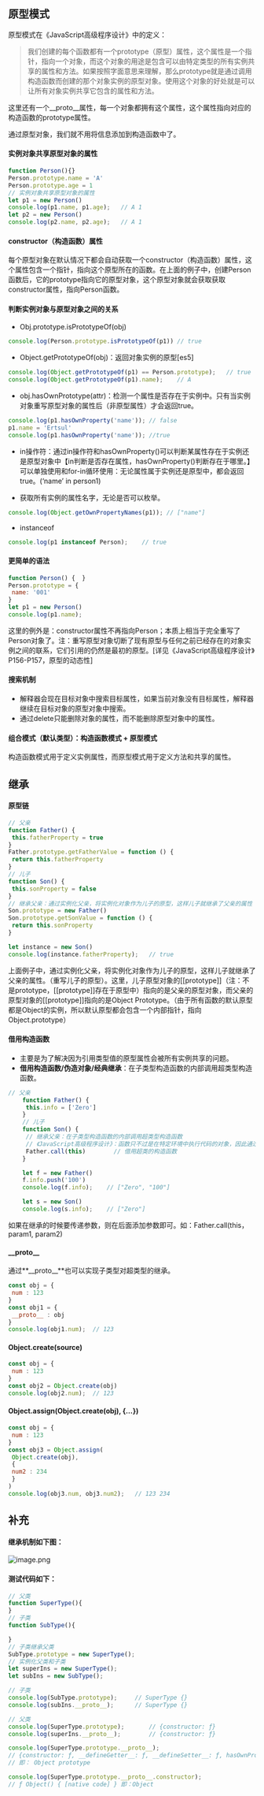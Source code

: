 ## 原型模式

原型模式在《JavaScript高级程序设计》中的定义：

> 我们创建的每个函数都有一个prototype（原型）属性，这个属性是一个指针，指向一个对象，而这个对象的用途是包含可以由特定类型的所有实例共享的属性和方法。如果按照字面意思来理解，那么prototype就是通过调用构造函数而创建的那个对象实例的原型对象。使用这个对象的好处就是可以让所有对象实例共享它包含的属性和方法。

这里还有一个\_\_proto\_\_属性，每一个对象都拥有这个属性，这个属性指向对应的构造函数的prototype属性。

通过原型对象，我们就不用将信息添加到构造函数中了。

#### 实例对象共享原型对象的属性

````js
function Person(){}
Person.prototype.name = 'A'
Person.prototype.age = 1
// 实例对象共享原型对象的属性
let p1 = new Person()
console.log(p1.name, p1.age);   // A 1
let p2 = new Person()
console.log(p2.name, p2.age);   // A 1
````

#### constructor（构造函数）属性

每个原型对象在默认情况下都会自动获取一个constructor（构造函数）属性，这个属性包含一个指针，指向这个原型所在的函数。在上面的例子中，创建Person函数后，它的prototype指向它的原型对象，这个原型对象就会获取获取constructor属性，指向Person函数。

#### 判断实例对象与原型对象之间的关系

*   Obj.prototype.isPrototypeOf(obj)

````js
console.log(Person.prototype.isPrototypeOf(p1)) // true
 ````

*   Object.getPrototypeOf(obj)：返回对象实例的原型[es5]

````js
console.log(Object.getPrototypeOf(p1) == Person.prototype);   // true
console.log(Object.getPrototypeOf(p1).name);    // A
````

*   obj.hasOwnPrototype(attr)：检测一个属性是否存在于实例中。只有当实例对象重写原型对象的属性后（非原型属性）才会返回true。

````js
console.log(p1.hasOwnProperty('name')); // false
p1.name = 'Ertsul'
console.log(p1.hasOwnProperty('name')); //true
````

*   in操作符：通过in操作符和hasOwnProperty()可以判断某属性存在于实例还是原型对象中【in判断是否存在属性，hasOwnProperty()判断存在于哪里。】可以单独使用和for-in循环使用：无论属性属于实例还是原型中，都会返回true。(‘name’ in person1)

*   获取所有实例的属性名字，无论是否可以枚举。

````js
console.log(Object.getOwnPropertyNames(p1)); // ["name"]
````

*   instanceof

````js
console.log(p1 instanceof Person);    // true
````

#### 更简单的语法

````js
function Person() {  }
Person.prototype = {
 name: '001'
}
let p1 = new Person()
console.log(p1.name);
````

这里的例外是：constructor属性不再指向Person；本质上相当于完全重写了Person对象了。注：重写原型对象切断了现有原型与任何之前已经存在的对象实例之间的联系，它们引用的仍然是最初的原型。[详见《JavaScript高级程序设计》P156-P157，原型的动态性]

#### 搜索机制

*   解释器会现在目标对象中搜索目标属性，如果当前对象没有目标属性，解释器继续在目标对象的原型对象中搜索。
*   通过delete只能删除对象的属性，而不能删除原型对象中的属性。

#### 组合模式（默认类型）：构造函数模式 + 原型模式

构造函数模式用于定义实例属性，而原型模式用于定义方法和共享的属性。

## 继承

#### 原型链

````js
// 父亲
function Father() { 
 this.fatherProperty = true
}
Father.prototype.getFatherValue = function () { 
 return this.fatherProperty
}
// 儿子
function Son() { 
 this.sonProperty = false
}
// 继承父亲：通过实例化父亲，将实例化对象作为儿子的原型，这样儿子就继承了父亲的属性
Son.prototype = new Father()
Son.prototype.getSonValue = function () { 
 return this.sonProperty
}

let instance = new Son()
console.log(instance.fatherProperty);   // true
````

上面例子中，通过实例化父亲，将实例化对象作为儿子的原型，这样儿子就继承了父亲的属性。（重写儿子的原型）。这里，儿子原型对象的[[prototype]]（注：不是prototype，[[prototype]]存在于原型中）指向的是父亲的原型对象，而父亲的原型对象的[[prototype]]指向的是Object Prototype。（由于所有函数的默认原型都是Object的实例，所以默认原型都会包含一个内部指针，指向Object.prototype）

#### 借用构造函数

*   主要是为了解决因为引用类型值的原型属性会被所有实例共享的问题。
*   **借用构造函数/伪造对象/经典继承**：在子类型构造函数的内部调用超类型构造函数。

````js
// 父亲
    function Father() { 
     this.info = ['Zero']
    }
    // 儿子
    function Son() { 
     // 继承父亲：在子类型构造函数的内部调用超类型构造函数
     // 《JavaScript高级程序设计》：函数只不过是在特定环境中执行代码的对象，因此通过使用 apply()和 call() 可以在新创建的对象上执行构造函数。 
     Father.call(this)        // 借用超类的构造函数
    }

    let f = new Father()
    f.info.push('100')
    console.log(f.info);    // ["Zero", "100"]

    let s = new Son()
    console.log(s.info);    // ["Zero"]
````

如果在继承的时候要传递参数，则在后面添加参数即可。如：Father.call(this， param1, param2)

#### \_\_proto\_\_

通过**\_\_proto\_\_**也可以实现子类型对超类型的继承。

````js
const obj = {
 num : 123 
}
const obj1 = {
 __proto__ : obj
}
console.log(obj1.num);  // 123
````

#### Object.create(source)

````js
const obj = {
 num : 123 
}
const obj2 = Object.create(obj)
console.log(obj2.num);  // 123
````

#### Object.assign(Object.create(obj), {…})

````js
const obj = {
 num : 123 
}
const obj3 = Object.assign(
 Object.create(obj),
 {
 num2 : 234
 }
)
console.log(obj3.num, obj3.num2);   // 123 234
````

## 补充
#### 继承机制如下图：

![image.png](../assets/js-prototype-01.png)

#### 测试代码如下：

````js
// 父类
function SuperType(){
}
// 子类
function SubType(){

}
// 子类继承父类
SubType.prototype = new SuperType();
// 实例化父类和子类
let superIns = new SuperType();
let subIns = new SubType();

// 子类
console.log(SubType.prototype);     // SuperType {}
console.log(subIns.__proto__);      // SuperType {}

// 父类
console.log(SuperType.prototype);       // {constructor: ƒ} 
console.log(superIns.__proto__);        // {constructor: ƒ}

console.log(SuperType.prototype.__proto__);     
// {constructor: ƒ, __defineGetter__: ƒ, __defineSetter__: ƒ, hasOwnProperty: ƒ, __lookupGetter__: ƒ, …}
// 即： Object prototype

console.log(SuperType.prototype.__proto__.constructor);
// ƒ Object() { [native code] } 即：Object
````